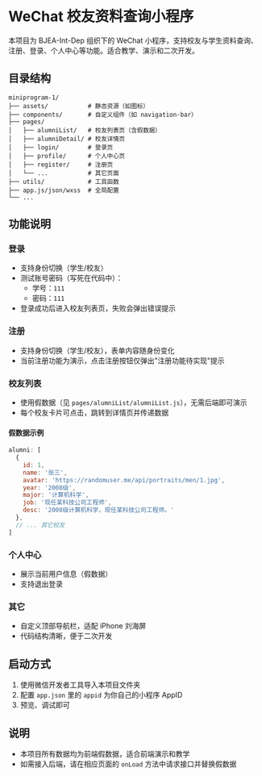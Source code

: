 # WeChat 校友资料查询小程序

本项目为 BJEA-Int-Dep 组织下的 WeChat 小程序，支持校友与学生资料查询、注册、登录、个人中心等功能。适合教学、演示和二次开发。

## 目录结构

```
miniprogram-1/
├── assets/           # 静态资源（如图标）
├── components/       # 自定义组件（如 navigation-bar）
├── pages/
│   ├── alumniList/   # 校友列表页（含假数据）
│   ├── alumniDetail/ # 校友详情页
│   ├── login/        # 登录页
│   ├── profile/      # 个人中心页
│   ├── register/     # 注册页
│   └── ...           # 其它页面
├── utils/            # 工具函数
├── app.js/json/wxss  # 全局配置
└── ...
```

## 功能说明

### 登录

- 支持身份切换（学生/校友）
- 测试账号密码（写死在代码中）：
  - 学号：`111`
  - 密码：`111`
- 登录成功后进入校友列表页，失败会弹出错误提示

### 注册

- 支持身份切换（学生/校友），表单内容随身份变化
- 当前注册功能为演示，点击注册按钮仅弹出"注册功能待实现"提示

### 校友列表

- 使用假数据（见 `pages/alumniList/alumniList.js`），无需后端即可演示
- 每个校友卡片可点击，跳转到详情页并传递数据

#### 假数据示例

```js
alumni: [
  {
    id: 1,
    name: '张三',
    avatar: 'https://randomuser.me/api/portraits/men/1.jpg',
    year: '2008级',
    major: '计算机科学',
    job: '现任某科技公司工程师',
    desc: '2008级计算机科学，现任某科技公司工程师。'
  },
  // ... 其它校友
]
```

### 个人中心

- 展示当前用户信息（假数据）
- 支持退出登录

### 其它

- 自定义顶部导航栏，适配 iPhone 刘海屏
- 代码结构清晰，便于二次开发

## 启动方式

1. 使用微信开发者工具导入本项目文件夹
2. 配置 `app.json` 里的 `appid` 为你自己的小程序 AppID
3. 预览、调试即可

## 说明

- 本项目所有数据均为前端假数据，适合前端演示和教学
- 如需接入后端，请在相应页面的 `onLoad` 方法中请求接口并替换假数据 